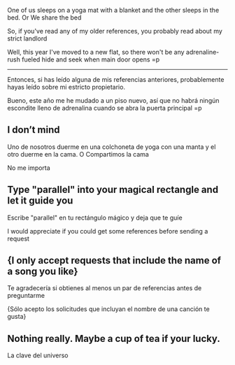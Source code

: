 One of us sleeps on a yoga mat with a blanket and the other sleeps in the bed. 
Or
We share the bed

So, if you've read any of my older references, you probably read about my strict landlord 

Well, this year I've moved to a new flat, so there won't be any adrenaline-rush fueled hide and seek when main door opens =p

---------------------------

Entonces, si has leído alguna de mis referencias anteriores, probablemente hayas leído sobre mi estricto propietario.

Bueno, este año me he mudado a un piso nuevo, así que no habrá ningún escondite lleno de adrenalina cuando se abra la puerta principal =p

I don’t mind
------------------------------------------------
Uno de nosotros duerme en una colchoneta de yoga con una manta y el otro duerme en la cama. 
O
Compartimos la cama

No me importa 

Type "parallel" into your magical rectangle and let it guide you 
------------------------------
Escribe "parallel" en tu rectángulo mágico y deja que te guíe 

I would appreciate if you could get some references before sending a request

{I only accept requests that include the name of a song you like}
---------------------------------------------------------
Te agradecería si obtienes al menos un par de referencias antes de preguntarme

{Sólo acepto los solicitudes que incluyan el nombre de una canción te gusta}

Nothing really. Maybe a cup of tea if your lucky. 
----------------------------------
La clave del universo
